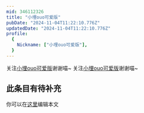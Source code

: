 ```yaml
---
mid: 346112326
title: "小埋ouo可爱版"
pubDate: "2024-11-04T11:22:10.776Z"
updatedDate: "2024-11-04T11:22:10.776Z"
profile:
  {
    Nickname: ["小埋ouo可爱版"],
  }
---
```


关注[小埋ouo可爱版](https://space.bilibili.com/346112326)谢谢喵~ 关注[小埋ouo可爱版](https://space.bilibili.com/346112326)谢谢喵~

## 此条目有待补充
你可以在[这里](https://github.com/Yuhanawa/VTuber.ICU-Content/edit/master/v/小埋ouo可爱版/index.md)编辑本文
